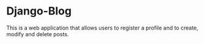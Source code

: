 # Django-Blog
This is a web application that allows users to register a profile and to create, modify and delete posts.
